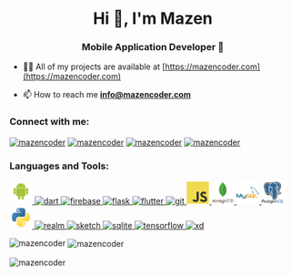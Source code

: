 <h1 align="center">Hi 👋, I'm Mazen</h1>
<h3 align="center">Mobile Application Developer 📱</h3>

- 👨‍💻 All of my projects are available at [https://mazencoder.com](https://mazencoder.com)

- 📫 How to reach me **info@mazencoder.com**

<h3 align="left">Connect with me:</h3>
<p align="left">
<a href="https://twitter.com/mazencoder" target="blank"><img align="center" src="https://cdn.jsdelivr.net/npm/simple-icons@3.0.1/icons/twitter.svg" alt="mazencoder" height="30" width="40" /></a>
<a href="https://linkedin.com/in/mazencoder" target="blank"><img align="center" src="https://cdn.jsdelivr.net/npm/simple-icons@3.0.1/icons/linkedin.svg" alt="mazencoder" height="30" width="40" /></a>
<a href="https://fb.com/mazencoder" target="blank"><img align="center" src="https://cdn.jsdelivr.net/npm/simple-icons@3.0.1/icons/facebook.svg" alt="mazencoder" height="30" width="40" /></a>
<a href="https://instagram.com/mazencoder" target="blank"><img align="center" src="https://cdn.jsdelivr.net/npm/simple-icons@3.0.1/icons/instagram.svg" alt="mazencoder" height="30" width="40" /></a>
</p>

<h3 align="left">Languages and Tools:</h3>
<p align="left"> <a href="https://developer.android.com" target="_blank"> <img src="https://raw.githubusercontent.com/devicons/devicon/master/icons/android/android-original-wordmark.svg" alt="android" width="40" height="40"/> </a> <a href="https://dart.dev" target="_blank"> <img src="https://www.vectorlogo.zone/logos/dartlang/dartlang-icon.svg" alt="dart" width="40" height="40"/> </a> <a href="https://firebase.google.com/" target="_blank"> <img src="https://www.vectorlogo.zone/logos/firebase/firebase-icon.svg" alt="firebase" width="40" height="40"/> </a> <a href="https://flask.palletsprojects.com/" target="_blank"> <img src="https://www.vectorlogo.zone/logos/pocoo_flask/pocoo_flask-icon.svg" alt="flask" width="40" height="40"/> </a> <a href="https://flutter.dev" target="_blank"> <img src="https://www.vectorlogo.zone/logos/flutterio/flutterio-icon.svg" alt="flutter" width="40" height="40"/> </a> <a href="https://git-scm.com/" target="_blank"> <img src="https://www.vectorlogo.zone/logos/git-scm/git-scm-icon.svg" alt="git" width="40" height="40"/> </a> <a href="https://developer.mozilla.org/en-US/docs/Web/JavaScript" target="_blank"> <img src="https://raw.githubusercontent.com/devicons/devicon/master/icons/javascript/javascript-original.svg" alt="javascript" width="40" height="40"/> </a> <a href="https://www.mongodb.com/" target="_blank"> <img src="https://raw.githubusercontent.com/devicons/devicon/master/icons/mongodb/mongodb-original-wordmark.svg" alt="mongodb" width="40" height="40"/> </a> <a href="https://www.mysql.com/" target="_blank"> <img src="https://raw.githubusercontent.com/devicons/devicon/master/icons/mysql/mysql-original-wordmark.svg" alt="mysql" width="40" height="40"/> </a> <a href="https://www.postgresql.org" target="_blank"> <img src="https://raw.githubusercontent.com/devicons/devicon/master/icons/postgresql/postgresql-original-wordmark.svg" alt="postgresql" width="40" height="40"/> </a> <a href="https://www.python.org" target="_blank"> <img src="https://raw.githubusercontent.com/devicons/devicon/master/icons/python/python-original.svg" alt="python" width="40" height="40"/> </a> <a href="https://realm.io/" target="_blank"> <img src="https://raw.githubusercontent.com/bestofjs/bestofjs-webui/8665e8c267a0215f3159df28b33c365198101df5/public/logos/realm.svg" alt="realm" width="40" height="40"/> </a> <a href="https://www.sketch.com/" target="_blank"> <img src="https://www.vectorlogo.zone/logos/sketchapp/sketchapp-icon.svg" alt="sketch" width="40" height="40"/> </a> <a href="https://www.sqlite.org/" target="_blank"> <img src="https://www.vectorlogo.zone/logos/sqlite/sqlite-icon.svg" alt="sqlite" width="40" height="40"/> </a> <a href="https://www.tensorflow.org" target="_blank"> <img src="https://www.vectorlogo.zone/logos/tensorflow/tensorflow-icon.svg" alt="tensorflow" width="40" height="40"/> </a> <a href="https://www.adobe.com/products/xd.html" target="_blank"> <img src="https://cdn.worldvectorlogo.com/logos/adobe-xd.svg" alt="xd" width="40" height="40"/> </a> </p>

<p><img align="left" src="https://github-readme-stats.vercel.app/api/top-langs?username=mazencoder&show_icons=true&locale=en&layout=compact" alt="mazencoder" /></p>

<p>&nbsp;<img align="center" src="https://github-readme-stats.vercel.app/api?username=mazencoder&show_icons=true&locale=en" alt="mazencoder" /></p>

<p><img align="center" src="https://github-readme-streak-stats.herokuapp.com/?user=mazencoder&" alt="mazencoder" /></p>
<!-- https://rahuldkjain.github.io/gh-profile-readme-generator/ -->
